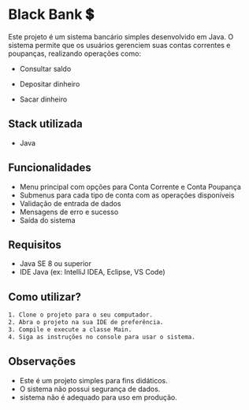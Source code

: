 
# Black Bank 💲

Este projeto é um sistema bancário simples desenvolvido em Java. O sistema permite que os usuários gerenciem suas contas correntes e poupanças, realizando operações como:

- Consultar saldo

- Depositar dinheiro

- Sacar dinheiro




## Stack utilizada

- Java



## Funcionalidades

- Menu principal com opções para Conta Corrente e Conta Poupança
- Submenus para cada tipo de conta com as operações disponíveis
- Validação de entrada de dados
- Mensagens de erro e sucesso
- Saída do sistema


## Requisitos

- Java SE 8 ou superior
- IDE Java (ex: IntelliJ IDEA, Eclipse, VS Code)


## Como utilizar?

```bash
1. Clone o projeto para o seu computador.
2. Abra o projeto na sua IDE de preferência.
3. Compile e execute a classe Main.
4. Siga as instruções no console para usar o sistema.
```
## Observações

- Este é um projeto simples para fins didáticos.
- O sistema não possui segurança de dados.
- sistema não é adequado para uso em produção.
